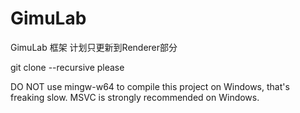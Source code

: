 # GimuLab
GimuLab 框架
计划只更新到Renderer部分

git clone --recursive please

DO NOT use mingw-w64 to compile this project on Windows, that's freaking slow.
MSVC is strongly recommended on Windows.